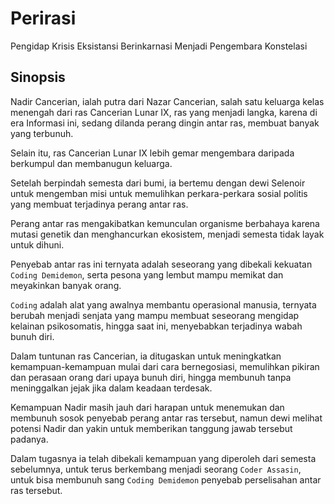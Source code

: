 # Perirasi
Pengidap Krisis Eksistansi Berinkarnasi Menjadi Pengembara Konstelasi  

## Sinopsis  


Nadir Cancerian, ialah putra dari Nazar Cancerian, salah satu keluarga kelas menengah dari ras Cancerian Lunar IX, ras yang menjadi langka, karena di era Informasi ini, sedang dilanda perang dingin antar ras, membuat banyak yang terbunuh. 

Selain itu, ras Cancerian Lunar IX lebih gemar mengembara daripada berkumpul dan membanugun keluarga. 

Setelah berpindah semesta dari bumi, ia bertemu dengan dewi Selenoir untuk mengemban misi untuk memulihkan perkara-perkara sosial politis yang membuat terjadinya perang antar ras.  

Perang antar ras mengakibatkan kemunculan organisme berbahaya karena mutasi genetik dan menghancurkan ekosistem, menjadi semesta tidak layak untuk dihuni.  

Penyebab antar ras ini ternyata adalah seseorang yang dibekali kekuatan `Coding Demidemon`, serta pesona yang lembut mampu memikat dan meyakinkan banyak orang.  

`Coding` adalah alat yang awalnya membantu operasional manusia, ternyata berubah menjadi senjata yang mampu membuat seseorang mengidap kelainan psikosomatis, hingga saat ini, menyebabkan terjadinya wabah bunuh diri.

Dalam tuntunan ras Cancerian, ia ditugaskan untuk meningkatkan kemampuan-kemampuan mulai dari cara bernegosiasi, memulihkan pikiran dan perasaan orang dari upaya bunuh diri, hingga membunuh tanpa meninggalkan jejak jika dalam keadaan terdesak.  

Kemampuan Nadir masih jauh dari harapan untuk menemukan dan membunuh sosok penyebab perang antar ras tersebut, namun dewi melihat potensi Nadir dan yakin untuk memberikan tanggung jawab tersebut padanya.  

Dalam tugasnya ia telah dibekali kemampuan yang diperoleh dari semesta sebelumnya, untuk terus berkembang menjadi seorang `Coder Assasin`, untuk bisa membunuh sang `Coding Demidemon` penyebab perselisahan antar ras tersebut.
